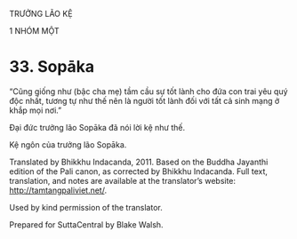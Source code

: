 TRƯỞNG LÃO KỆ

1 NHÓM MỘT

# 33\. Sopāka

“Cũng giống như (bậc cha mẹ) tầm cầu sự tốt lành cho đứa con trai yêu quý độc nhất, tương tự như thế nên là người tốt lành đối với tất cả sinh mạng ở khắp mọi nơi.”

Đại đức trưởng lão Sopāka đã nói lời kệ như thế.

Kệ ngôn của trưởng lão Sopāka.

Translated by Bhikkhu Indacanda, 2011. Based on the Buddha Jayanthi edition of the Pali canon, as corrected by Bhikkhu Indacanda. Full text, translation, and notes are available at the translator’s website: http://tamtangpaliviet.net/.

Used by kind permission of the translator.

Prepared for SuttaCentral by Blake Walsh.